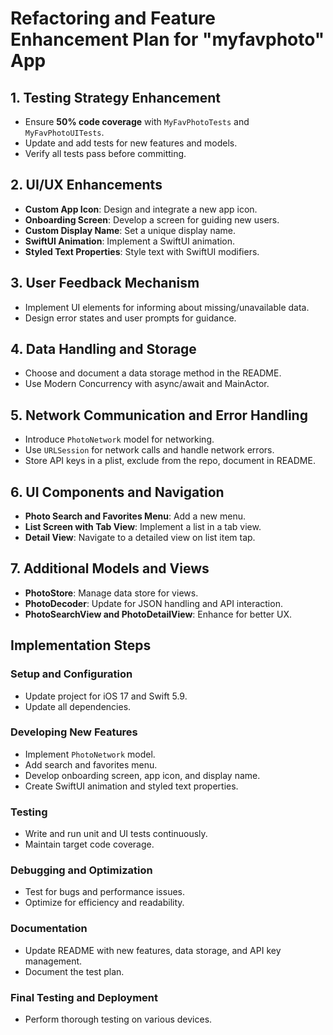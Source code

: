 # Refactoring and Feature Enhancement Plan for "myfavphoto" App

## 1. Testing Strategy Enhancement
- Ensure **50% code coverage** with `MyFavPhotoTests` and `MyFavPhotoUITests`.
- Update and add tests for new features and models.
- Verify all tests pass before committing.

## 2. UI/UX Enhancements
- **Custom App Icon**: Design and integrate a new app icon.
- **Onboarding Screen**: Develop a screen for guiding new users.
- **Custom Display Name**: Set a unique display name.
- **SwiftUI Animation**: Implement a SwiftUI animation.
- **Styled Text Properties**: Style text with SwiftUI modifiers.

## 3. User Feedback Mechanism
- Implement UI elements for informing about missing/unavailable data.
- Design error states and user prompts for guidance.

## 4. Data Handling and Storage
- Choose and document a data storage method in the README.
- Use Modern Concurrency with async/await and MainActor.

## 5. Network Communication and Error Handling
- Introduce `PhotoNetwork` model for networking.
- Use `URLSession` for network calls and handle network errors.
- Store API keys in a plist, exclude from the repo, document in README.

## 6. UI Components and Navigation
- **Photo Search and Favorites Menu**: Add a new menu.
- **List Screen with Tab View**: Implement a list in a tab view.
- **Detail View**: Navigate to a detailed view on list item tap.

## 7. Additional Models and Views
- **PhotoStore**: Manage data store for views.
- **PhotoDecoder**: Update for JSON handling and API interaction.
- **PhotoSearchView and PhotoDetailView**: Enhance for better UX.

## Implementation Steps

### Setup and Configuration
- Update project for iOS 17 and Swift 5.9.
- Update all dependencies.

### Developing New Features
- Implement `PhotoNetwork` model.
- Add search and favorites menu.
- Develop onboarding screen, app icon, and display name.
- Create SwiftUI animation and styled text properties.

### Testing
- Write and run unit and UI tests continuously.
- Maintain target code coverage.

### Debugging and Optimization
- Test for bugs and performance issues.
- Optimize for efficiency and readability.

### Documentation
- Update README with new features, data storage, and API key management.
- Document the test plan.

### Final Testing and Deployment
- Perform thorough testing on various devices.
